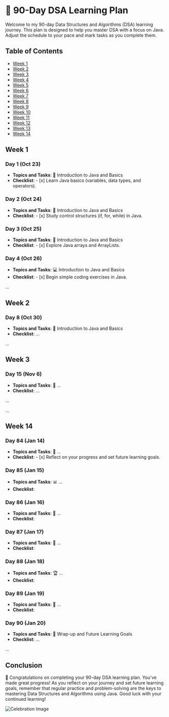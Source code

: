# 🚀 90-Day DSA Learning Plan

Welcome to my 90-day Data Structures and Algorithms (DSA) learning journey. This plan is designed to help you master DSA with a focus on Java. Adjust the schedule to your pace and mark tasks as you complete them.

## Table of Contents

- [Week 1](#week-1)
- [Week 2](#week-2)
- [Week 3](#week-3)
- [Week 4](#week-4)
- [Week 5](#week-5)
- [Week 6](#week-6)
- [Week 7](#week-7)
- [Week 8](#week-8)
- [Week 9](#week-9)
- [Week 10](#week-10)
- [Week 11](#week-11)
- [Week 12](#week-12)
- [Week 13](#week-13)
- [Week 14](#week-14)

## Week 1
### Day 1 (Oct 23)
- **Topics and Tasks**: 🌱 Introduction to Java and Basics
- **Checklist**: - [x] Learn Java basics (variables, data types, and operators).

### Day 2 (Oct 24)
- **Topics and Tasks**: 🧐 Introduction to Java and Basics
- **Checklist**: - [x] Study control structures (if, for, while) in Java.

### Day 3 (Oct 25)
- **Topics and Tasks**: 🚦 Introduction to Java and Basics
- **Checklist**: - [x] Explore Java arrays and ArrayLists.

### Day 4 (Oct 26)
- **Topics and Tasks**: 💻 Introduction to Java and Basics
- **Checklist**: - [x] Begin simple coding exercises in Java.

...

## Week 2
### Day 8 (Oct 30)
- **Topics and Tasks**: 📝 Introduction to Java and Basics
- **Checklist**: ...

...

## Week 3
### Day 15 (Nov 6)
- **Topics and Tasks**: 🧩 ...
- **Checklist**: ...

...

...

## Week 14
### Day 84 (Jan 14)
- **Topics and Tasks**: 🚀 ...
- **Checklist**: - [x] Reflect on your progress and set future learning goals.

### Day 85 (Jan 15)
- **Topics and Tasks**: 📊 ...
- **Checklist**: 

### Day 86 (Jan 16)
- **Topics and Tasks**: 🌠 ...
- **Checklist**: 

### Day 87 (Jan 17)
- **Topics and Tasks**: 🌟 ...
- **Checklist**: 

### Day 88 (Jan 18)
- **Topics and Tasks**: 🏆 ...
- **Checklist**: 

### Day 89 (Jan 19)
- **Topics and Tasks**: 🚧 ...
- **Checklist**: 

### Day 90 (Jan 20)
- **Topics and Tasks**: 🏁 Wrap-up and Future Learning Goals
- **Checklist**: ...

...

## Conclusion

🎉 Congratulations on completing your 90-day DSA learning plan. You've made great progress! As you reflect on your journey and set future learning goals, remember that regular practice and problem-solving are the keys to mastering Data Structures and Algorithms using Java. Good luck with your continued learning!

![Celebration Image]([https://example.com/celebration.png](https://www.freepik.com/free-vector/men-woman-dancing-party_4945045.htm#query=celebration%20gif&position=3&from_view=keyword&track=ais)https://www.freepik.com/free-vector/men-woman-dancing-party_4945045.htm#query=celebration%20gif&position=3&from_view=keyword&track=ais)
